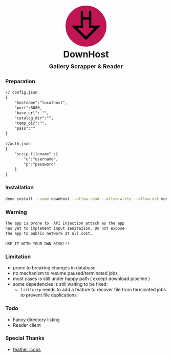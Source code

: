 <h1 align="center">
  <br>
  <img src="client/static/icon.png" alt="DownHost">
  
  <br>
  <b>DownHost</b>
  <br>
  <sub-title style="font-size:18px;">Gallery Scrapper & Reader</sub-title>
  <br>
</h1>

### Preparation
```
// config.json
{
    "hostname":"localhost",
    "port":8080,
    "base_url": "",
    "catalog_dir":"",
    "temp_dir":"",
    "pass":""
}

//auth.json
{
    "scrip_filename" :{
        "u":"username",
        "p":"password"
    }
}
```
### Installation
```bash
deno install --name downhost --allow-read --allow-write --allow-net mod.ts
```

### Warning
```
The app is prone to  API Injection attack as the app 
has yet to implement input sanitazion. Do not expose
the app to public network at all cost.

USE IT WITH YOUR OWN RISK!!!
```

### Limitation
- prone to breaking changes in database
- no mechanism to resume paused/terminated jobs
- most cases is still under happy path ( except download pipeline )
- some depedencies is still waiting to be fixed:
   - `littlezip` needs to add a feature to recover file from terminated jobs to prevent file duplications

### Todo
- Fancy directory listing
- Reader client

### Special Thanks
- [feather icons](https://github.com/feathericons/feather)